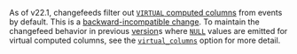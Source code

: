 As of v22.1, changefeeds filter out [`VIRTUAL` computed columns](computed-columns.html) from events by default. This is a [backward-incompatible change](../releases/v22.1.html#v22-1-0-backward-incompatible-changes). To maintain the changefeed behavior in previous [version](cluster-settings.html#setting-version)s where [`NULL`](null-handling.html) values are emitted for virtual computed columns, see the [`virtual_columns`](create-changefeed.html#virtual-columns) option for more detail.
